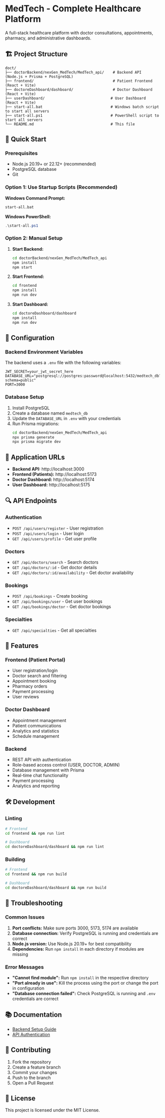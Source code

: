 # MedTech - Complete Healthcare Platform

A full-stack healthcare platform with doctor consultations, appointments, pharmacy, and administrative dashboards.

## 🏗️ Project Structure

```
doct/
├── doctorBackend/nexGen_MedTech/MedTech_api/    # Backend API (Node.js + Prisma + PostgreSQL)
├── frontend/                                    # Patient Frontend (React + Vite)
├── doctoreDashboard/dashboard/                  # Doctor Dashboard (React + Vite)
├── userDashboard/                              # User Dashboard (React + Vite)
├── start-all.bat                               # Windows batch script to start all servers
├── start-all.ps1                               # PowerShell script to start all servers
└── README.md                                   # This file
```

## 🚀 Quick Start

### Prerequisites
- Node.js 20.19+ or 22.12+ (recommended)
- PostgreSQL database
- Git

### Option 1: Use Startup Scripts (Recommended)

**Windows Command Prompt:**
```bash
start-all.bat
```

**Windows PowerShell:**
```powershell
.\start-all.ps1
```

### Option 2: Manual Setup

1. **Start Backend:**
   ```bash
   cd doctorBackend/nexGen_MedTech/MedTech_api
   npm install
   npm start
   ```

2. **Start Frontend:**
   ```bash
   cd frontend
   npm install
   npm run dev
   ```

3. **Start Dashboard:**
   ```bash
   cd doctoreDashboard/dashboard
   npm install
   npm run dev
   ```

## 🔧 Configuration

### Backend Environment Variables
The backend uses a `.env` file with the following variables:

```env
JWT_SECRET=your_jwt_secret_here
DATABASE_URL="postgresql://postgres:password@localhost:5432/medtech_db?schema=public"
PORT=3000
```

### Database Setup
1. Install PostgreSQL
2. Create a database named `medtech_db`
3. Update the `DATABASE_URL` in `.env` with your credentials
4. Run Prisma migrations:
   ```bash
   cd doctorBackend/nexGen_MedTech/MedTech_api
   npx prisma generate
   npx prisma migrate dev
   ```

## 📱 Application URLs

- **Backend API:** http://localhost:3000
- **Frontend (Patients):** http://localhost:5173
- **Doctor Dashboard:** http://localhost:5174
- **User Dashboard:** http://localhost:5175

## 🔍 API Endpoints

### Authentication
- `POST /api/users/register` - User registration
- `POST /api/users/login` - User login
- `GET /api/users/profile` - Get user profile

### Doctors
- `GET /api/doctors/search` - Search doctors
- `GET /api/doctors/:id` - Get doctor details
- `GET /api/doctors/:id/availability` - Get doctor availability

### Bookings
- `POST /api/bookings` - Create booking
- `GET /api/bookings/user` - Get user bookings
- `GET /api/bookings/doctor` - Get doctor bookings

### Specialties
- `GET /api/specialties` - Get all specialties

## 🏥 Features

### Frontend (Patient Portal)
- User registration/login
- Doctor search and filtering
- Appointment booking
- Pharmacy orders
- Payment processing
- User reviews

### Doctor Dashboard
- Appointment management
- Patient communications
- Analytics and statistics
- Schedule management

### Backend
- REST API with authentication
- Role-based access control (USER, DOCTOR, ADMIN)
- Database management with Prisma
- Real-time chat functionality
- Payment processing
- Analytics and reporting

## 🛠️ Development

### Linting
```bash
# Frontend
cd frontend && npm run lint

# Dashboard  
cd doctoreDashboard/dashboard && npm run lint
```

### Building
```bash
# Frontend
cd frontend && npm run build

# Dashboard
cd doctoreDashboard/dashboard && npm run build
```

## 🔧 Troubleshooting

### Common Issues

1. **Port conflicts:** Make sure ports 3000, 5173, 5174 are available
2. **Database connection:** Verify PostgreSQL is running and credentials are correct
3. **Node.js version:** Use Node.js 20.19+ for best compatibility
4. **Dependencies:** Run `npm install` in each directory if modules are missing

### Error Messages

- **"Cannot find module":** Run `npm install` in the respective directory
- **"Port already in use":** Kill the process using the port or change the port in configuration
- **"Database connection failed":** Check PostgreSQL is running and `.env` credentials are correct

## 📚 Documentation

- [Backend Setup Guide](doctorBackend/nexGen_MedTech/MedTech_api/SETUP.md)
- [API Authentication](doctorBackend/nexGen_MedTech/MedTech_api/README_AUTH.md)

## 🤝 Contributing

1. Fork the repository
2. Create a feature branch
3. Commit your changes
4. Push to the branch
5. Open a Pull Request

## 📄 License

This project is licensed under the MIT License.
